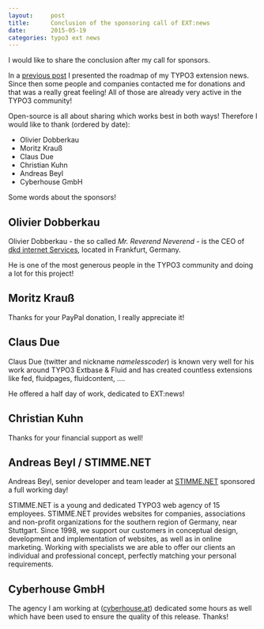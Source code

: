 ```yaml
---
layout:     post
title:      Conclusion of the sponsoring call of EXT:news
date:       2015-05-19
categories: typo3 ext news
---
```

I would like to share the conclusion after my call for sponsors.
<!--more-->

In a [previous post](2015-02-25-Sponsoring-ext-news) I presented the roadmap of my TYPO3 extension news. 
Since then some people and companies contacted me for donations and that was a really great feeling! 
All of those are already very active in the TYPO3 community!

Open-source is all about sharing which works best in both ways! Therefore I would like to thank (ordered by date):

- Olivier Dobberkau
- Moritz Krauß
- Claus Due 
- Christian Kuhn
- Andreas Beyl
- Cyberhouse GmbH

Some words about the sponsors!

## Olivier Dobberkau

Olivier Dobberkau - the so called *Mr. Reverend Neverend* - is the CEO of [dkd internet Services](www.dkd.de), located in Frankfurt, Germany. 

He is one of the most generous people in the TYPO3 community and doing a lot for this project!

## Moritz Krauß

Thanks for your PayPal donation, I really appreciate it!

## Claus Due

Claus Due (twitter and nickname *namelesscoder*) is known very well for his work around TYPO3 Extbase & Fluid and has created countless extensions like fed, fluidpages, fluidcontent, ....

He offered a half day of work, dedicated to EXT:news!
## Christian Kuhn

Thanks for your financial support as well! 

## Andreas Beyl / STIMME.NET

Andreas Beyl, senior developer and team leader at [STIMME.NET](http://www.stimme.net) sponsored a full working day!

STIMME.NET is a young and dedicated TYPO3 web agency of 15 employees. STIMME.NET provides websites for companies, associations and non-profit organizations for the southern region of Germany, near Stuttgart. Since 1998, we support our customers in conceptual design, development and implementation of websites, as well as in online marketing. Working with specialists we are able to offer our clients an individual and professional concept, perfectly matching your personal requirements.

## Cyberhouse GmbH

The agency I am working at ([cyberhouse.at](http://www.cyberhouse.at)) dedicated some hours as well which have been used to ensure the quality of this release. Thanks!
